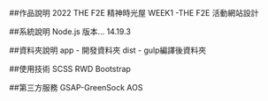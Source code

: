 ##作品說明
2022 THE F2E 精神時光屋 
WEEK1 -THE F2E 活動網站設計

##系統說明
Node.js 版本... 14.19.3

##資料夾說明
app - 開發資料夾
dist - gulp編譯後資料夾

##使用技術
SCSS
RWD
Bootstrap

##第三方服務
GSAP-GreenSock
AOS


